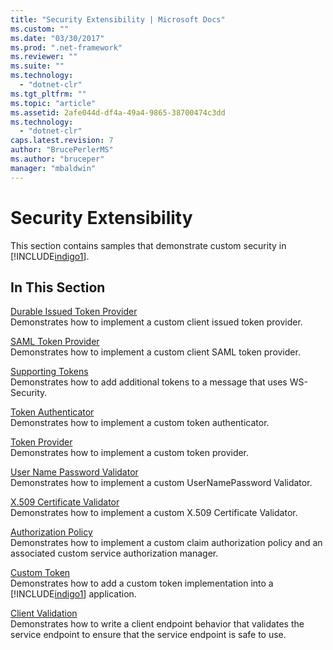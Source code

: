 ```yaml
---
title: "Security Extensibility | Microsoft Docs"
ms.custom: ""
ms.date: "03/30/2017"
ms.prod: ".net-framework"
ms.reviewer: ""
ms.suite: ""
ms.technology: 
  - "dotnet-clr"
ms.tgt_pltfrm: ""
ms.topic: "article"
ms.assetid: 2afe044d-df4a-49a4-9865-38700474c3dd
ms.technology: 
  - "dotnet-clr"
caps.latest.revision: 7
author: "BrucePerlerMS"
ms.author: "bruceper"
manager: "mbaldwin"
---
```

# Security Extensibility
This section contains samples that demonstrate custom security in [!INCLUDE[indigo1](../../../../includes/indigo1-md.md)].  
  
## In This Section  
 [Durable Issued Token Provider](../../../../docs/framework/wcf/samples/durable-issued-token-provider.md)  
 Demonstrates how to implement a custom client issued token provider.  
  
 [SAML Token Provider](../../../../docs/framework/wcf/samples/saml-token-provider.md)  
 Demonstrates how to implement a custom client SAML token provider.  
  
 [Supporting Tokens](../../../../docs/framework/wcf/samples/supporting-tokens.md)  
 Demonstrates how to add additional tokens to a message that uses WS-Security.  
  
 [Token Authenticator](../../../../docs/framework/wcf/samples/token-authenticator.md)  
 Demonstrates how to implement a custom token authenticator.  
  
 [Token Provider](../../../../docs/framework/wcf/samples/token-provider.md)  
 Demonstrates how to implement a custom token provider.  
  
 [User Name Password Validator](../../../../docs/framework/wcf/samples/user-name-password-validator.md)  
 Demonstrates how to implement a custom UserNamePassword Validator.  
  
 [X.509 Certificate Validator](../../../../docs/framework/wcf/samples/x-509-certificate-validator.md)  
 Demonstrates how to implement a custom X.509 Certificate Validator.  
  
 [Authorization Policy](../../../../docs/framework/wcf/samples/authorization-policy.md)  
 Demonstrates how to implement a custom claim authorization policy and an associated custom service authorization manager.  
  
 [Custom Token](../../../../docs/framework/wcf/samples/custom-token.md)  
 Demonstrates how to add a custom token implementation into a [!INCLUDE[indigo1](../../../../includes/indigo1-md.md)] application.  
  
 [Client Validation](../../../../docs/framework/wcf/samples/client-validation.md)  
 Demonstrates how to write a client endpoint behavior that validates the service endpoint to ensure that the service endpoint is safe to use.